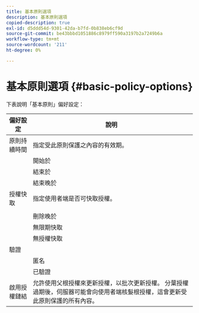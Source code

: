 ```yaml
---
title: 基本原則選項
description: 基本原則選項
copied-description: true
exl-id: d5ddd54d-9301-42da-b7fd-0b838eb6cf9d
source-git-commit: be43bbbd1051886c8979ff590a3197b2a7249b6a
workflow-type: tm+mt
source-wordcount: '211'
ht-degree: 0%

---
```


# 基本原則選項 {#basic-policy-options}

下表說明「基本原則」偏好設定：

| 偏好設定 | 說明 |
|---|---|
| 原則持續時間 | 指定受此原則保護之內容的有效期。 |
|  | 開始於 | 授權在此日期/時間之前無法使用。 |
|  | 結束於 | 授權不能在此日期/時間之後使用。 |
|  | 結束晚於 | 指定授權的有效時間（以分鐘為單位），從封裝時間開始。 |
| 授權快取 | 指定使用者端是否可快取授權。 |
|  |  | 授權不能在此日期/時間之後使用。 |
|  | 刪除晚於 | 指定許可證的有效時間（以分鐘為單位），從許可證伺服器發出許可證之時開始。 |
|  | 無限期快取 | 授權可在使用者端上無限期快取。 |
|  | 無授權快取 | 使用者端不可快取授權。 每次使用者播放內容時，都必須從伺服器取得新授權。 |
| 驗證 |  |
|  | 匿名 | 檢視內容不需要任何驗證。 |
|  | 已驗證 | 需要使用者名稱/密碼驗證。 |
| 啟用授權鏈結 | 允許使用父根授權來更新授權，以批次更新授權。 分葉授權過期後，伺服器可能會向使用者端核髮根授權，這會更新受此原則保護的所有內容。 |
